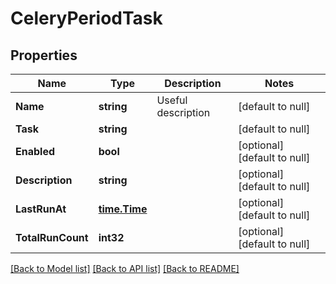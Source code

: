 # CeleryPeriodTask

## Properties
Name | Type | Description | Notes
------------ | ------------- | ------------- | -------------
**Name** | **string** | Useful description | [default to null]
**Task** | **string** |  | [default to null]
**Enabled** | **bool** |  | [optional] [default to null]
**Description** | **string** |  | [optional] [default to null]
**LastRunAt** | [**time.Time**](time.Time.md) |  | [optional] [default to null]
**TotalRunCount** | **int32** |  | [optional] [default to null]

[[Back to Model list]](../README.md#documentation-for-models) [[Back to API list]](../README.md#documentation-for-api-endpoints) [[Back to README]](../README.md)



